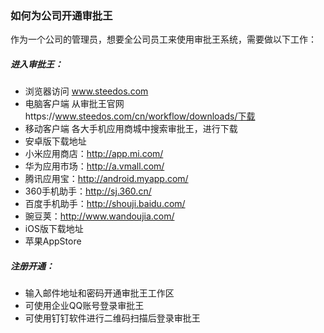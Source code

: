 ### 如何为公司开通审批王

作为一个公司的管理员，想要全公司员工来使用审批王系统，需要做以下工作：

##### 进入审批王：
- 浏览器访问 www.steedos.com
- 电脑客户端 从审批王官网https://www.steedos.com/cn/workflow/downloads/下载
- 移动客户端 各大手机应用商城中搜索审批王，进行下载
- 安卓版下载地址
 - 小米应用商店：http://app.mi.com/
 - 华为应用市场：http://a.vmall.com/
 - 腾讯应用宝：http://android.myapp.com/
 - 360手机助手：http://sj.360.cn/
 - 百度手机助手：http://shouji.baidu.com/
 - 豌豆荚：http://www.wandoujia.com/
- iOS版下载地址
 - 苹果AppStore
 
##### 注册开通：
- 输入邮件地址和密码开通审批王工作区
- 可使用企业QQ账号登录审批王
- 可使用钉钉软件进行二维码扫描后登录审批王

